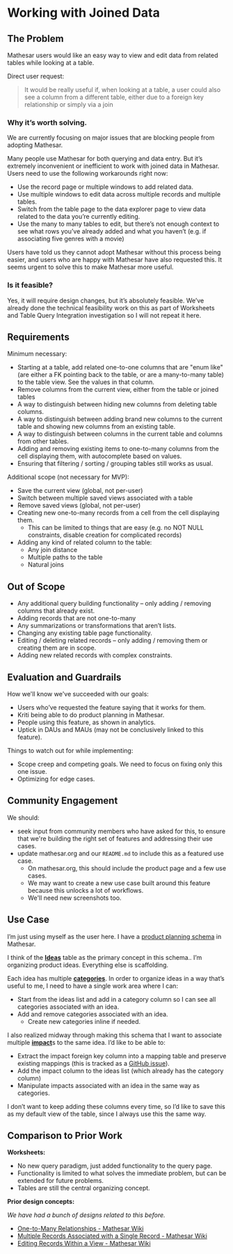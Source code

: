 # Working with Joined Data

## The Problem

Mathesar users would like an easy way to view and edit data from related tables while looking at a table.

Direct user request:

> It would be really useful if, when looking at a table, a user could also see a column from a different table, either due to a foreign key relationship or simply via a join

### Why it’s worth solving.

We are currently focusing on major issues that are blocking people from adopting Mathesar. 

Many people use Mathesar for both querying and data entry. But it’s extremely inconvenient or inefficient to work with joined data in Mathesar. Users need to use the following workarounds right now:

* Use the record page or multiple windows to add related data.  
* Use multiple windows to edit data across multiple records and multiple tables.
* Switch from the table page to the data explorer page to view data related to the data you’re currently editing.
* Use the many to many tables to edit, but there’s not enough context to see what rows you’ve already added and what you haven’t (e.g. if associating five genres with a movie)  

Users have told us they cannot adopt Mathesar without this process being easier, and users who are happy with Mathesar have also requested this. It seems urgent to solve this to make Mathesar more useful.

### Is it feasible?

Yes, it will require design changes, but it’s absolutely feasible. We’ve already done the technical feasibility work on this as part of Worksheets and Table Query Integration investigation so I will not repeat it here.

## Requirements

Minimum necessary:

* Starting at a table, add related one-to-one columns that are "enum like" (are either a FK pointing back to the table, or are a many-to-many table) to the table view. See the values in that column.  
* Remove columns from the current view, either from the table or joined tables  
* A way to distinguish between hiding new columns from deleting table columns.  
* A way to distinguish between adding brand new columns to the current table and showing new columns from an existing table.  
* A way to distinguish between columns in the current table and columns from other tables.  
* Adding and removing existing items to one-to-many columns from the cell displaying them, with autocomplete based on values.  
* Ensuring that filtering / sorting / grouping tables still works as usual.

Additional scope (not necessary for MVP):

* Save the current view (global, not per-user)  
* Switch between multiple saved views associated with a table  
* Remove saved views (global, not per-user)  
* Creating new one-to-many records from a cell  from the cell displaying them.  
  * This can be limited to things that are easy (e.g. no NOT NULL constraints, disable creation for complicated records)  
* Adding any kind of related column to the table:
	* Any join distance
	* Multiple paths to the table
	* Natural joins

## Out of Scope 

* Any additional query building functionality – only adding / removing columns that already exist.  
* Adding records that are not one-to-many  
* Any summarizations or transformations that aren’t lists.  
* Changing any existing table page functionality.  
* Editing / deleting related records – only adding / removing them or creating them are in scope.  
* Adding new related records with complex constraints.

## Evaluation and Guardrails

How we'll know we've succeeded with our goals:

* Users who’ve requested the feature saying that it works for them.  
* Kriti being able to do product planning in Mathesar.  
* People using this feature, as shown in analytics.
* Uptick in DAUs and MAUs (may not be conclusively linked to this feature).

Things to watch out for while implementing:

* Scope creep and competing goals. We need to focus on fixing only this one issue.  
* Optimizing for edge cases.

## Community Engagement

We should:

- seek input from community members who have asked for this, to ensure that we're building the right set of features and addressing their use cases.
- update mathesar.org and our `README.md` to include this as a featured use case.
	- On mathesar.org, this should include the product page and a few use cases.
	- We may want to create a new use case built around this feature because this unlocks a lot of workflows.
	- We'll need new screenshots too.

## Use Case

I’m just using myself as the user here. I have a [product planning schema](https://internal.mathesar.org/db/8/schemas/49870/) in Mathesar. 

I think of the [**Ideas**](https://internal.mathesar.org/db/8/schemas/49870/tables/49873/) table as the primary concept in this schema.. I’m organizing product ideas. Everything else is scaffolding.

Each idea has multiple [**categories**](https://internal.mathesar.org/db/8/schemas/49870/tables/49884/). In order to organize ideas in a way that’s useful to me, I need to have a single work area where I can:

* Start from the ideas list and add in a category column so I can see all categories associated with an idea.  
* Add and remove categories associated with an idea.  
  * Create new categories inline if needed.

I also realized midway through making this schema that I want to associate multiple [**impact**](https://internal.mathesar.org/db/8/schemas/49870/tables/49931/)s to the same idea. I’d like to be able to:

* Extract the impact foreign key column into a mapping table and preserve existing mappings (this is tracked as a [GitHub issue](https://github.com/mathesar-foundation/mathesar/issues/4570)).  
* Add the impact column to the ideas list (which already has the category column)  
* Manipulate impacts associated with an idea in the same way as categories.

I don’t want to keep adding these columns every time, so I’d like to save this as my default view of the table, since I always use this the same way.


## Comparison to Prior Work

**Worksheets:** 

* No new query paradigm, just added functionality to the query page.  
* Functionality is limited to what solves the immediate problem, but can be extended for future problems.  
* Tables are still the central organizing concept.

**Prior design concepts:** 

*We have had a bunch of designs related to this before.*

* [One-to-Many Relationships \- Mathesar Wiki](https://wiki.mathesar.org/design/specs/views-one-to-many-relationships/)  
* [Multiple Records Associated with a Single Record \- Mathesar Wiki](https://wiki.mathesar.org/design/specs/multiple-records-spec/)  
* [Editing Records Within a View \- Mathesar Wiki](https://wiki.mathesar.org/design/specs/eding-view-records/)

